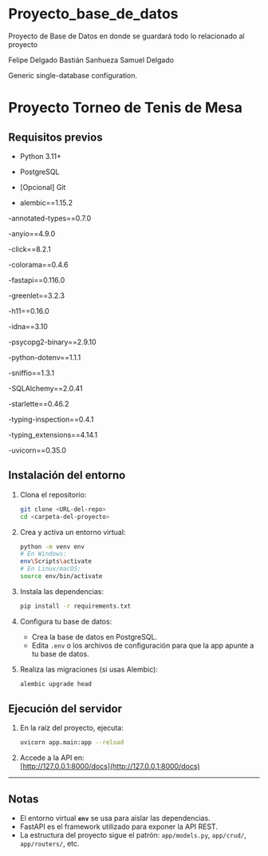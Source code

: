 # Proyecto_base_de_datos
Proyecto de Base de Datos en donde se guardará todo lo relacionado al proyecto

Felipe Delgado
Bastián Sanhueza
Samuel Delgado

Generic single-database configuration.
# Proyecto Torneo de Tenis de Mesa

## Requisitos previos

- Python 3.11+

- PostgreSQL

- [Opcional] Git

- ﻿alembic==1.15.2

-annotated-types==0.7.0

-anyio==4.9.0

-click==8.2.1

-colorama==0.4.6

-fastapi==0.116.0

-greenlet==3.2.3

-h11==0.16.0

-idna==3.10

-psycopg2-binary==2.9.10

-python-dotenv==1.1.1

-sniffio==1.3.1

-SQLAlchemy==2.0.41

-starlette==0.46.2

-typing-inspection==0.4.1

-typing_extensions==4.14.1

-uvicorn==0.35.0

## Instalación del entorno

1. Clona el repositorio:
    ```bash
    git clone <URL-del-repo>
    cd <carpeta-del-proyecto>
    ```

2. Crea y activa un entorno virtual:
    ```bash
    python -m venv env
    # En Windows:
    env\Scripts\activate
    # En Linux/macOS:
    source env/bin/activate
    ```

3. Instala las dependencias:
    ```bash
    pip install -r requirements.txt
    ```

4. Configura tu base de datos:
    - Crea la base de datos en PostgreSQL.
    - Edita `.env` o los archivos de configuración para que la app apunte a tu base de datos.

5. Realiza las migraciones (si usas Alembic):
    ```bash
    alembic upgrade head
    ```

## Ejecución del servidor

1. En la raíz del proyecto, ejecuta:
    ```bash
    uvicorn app.main:app --reload
    ```
2. Accede a la API en:  
    [http://127.0.0.1:8000/docs](http://127.0.0.1:8000/docs)

---

## Notas

- El entorno virtual **`env`** se usa para aislar las dependencias.
- FastAPI es el framework utilizado para exponer la API REST.
- La estructura del proyecto sigue el patrón: `app/models.py`, `app/crud/`, `app/routers/`, etc.
